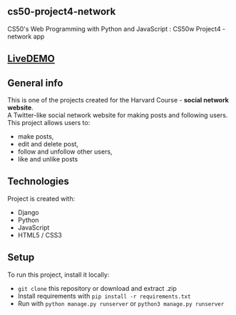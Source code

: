 ## cs50-project4-network
CS50's Web Programming with Python and JavaScript : CS50w Project4 - network app 

## [LiveDEMO](https://app-network-project.herokuapp.com/)

## General info
This is one of the projects created for the Harvard Course - **social network website**. \
A Twitter-like social network website for making posts and following users. This project allows users to: 
- make posts, 
- edit and delete post, 
- follow and unfollow other users,
- like and unlike posts

## Technologies
Project is created with:
* Django
* Python
* JavaScript 
* HTML5 / CSS3
	
## Setup
To run this project, install it locally:
* ```git clone``` this repository or download and extract .zip
* Install requirements with ```pip install -r requirements.txt```
* Run with ```python manage.py runserver``` or ```python3 manage.py runserver```
